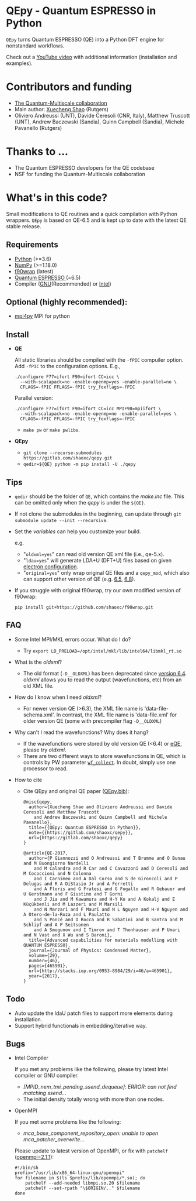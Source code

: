 # QEpy - Quantum ESPRESSO in Python
   `QEpy` turns Quantum ESPRESSO (QE) into a Python DFT engine for nonstandard workflows. 

   Check out a [YouTube video](https://www.youtube.com/watch?v=cWt0BVQs-_U) with additional information (installation and examples).
   
# Contributors and funding
 - [The Quantum-Multiscale collaboration](http://www.quantum-multiscale.org/)
 - Main author: [Xuecheng Shao](mailto:xuecheng.shao@rutgers.edu) (Rutgers) 
 - Oliviero Andreussi (UNT), Davide Ceresoli (CNR, Italy), Matthew Truscott (UNT), Andrew Baczewski (Sandia), Quinn Campbell (Sandia), Michele Pavanello (Rutgers)


# Thanks to ...
 - The Quantum ESPRESSO developers for the QE codebase
 - NSF for funding the Quantum-Multiscale collaboration

# What's in this code?
Small modifications to QE routines and a quick compilation with Python wrappers. `QEpy` is based on QE-6.5 and is kept up to date with the latest QE stable release.

## Requirements
 - [Python](https://www.python.org/) (>=3.6)
 - [NumPy](https://docs.scipy.org/doc/numpy/reference/) (>=1.18.0)
 - [f90wrap](https://github.com/jameskermode/f90wrap) (latest)
 - [Quantum ESPRESSO ](https://gitlab.com/QEF/q-e/-/releases/qe-6.5) (=6.5)
 - Compiler ([GNU](https://gcc.gnu.org/fortran/)(Recommended) or [Intel](https://software.intel.com/content/www/us/en/develop/tools/oneapi/components/fortran-compiler.html))

## Optional (highly recommended):
 - [mpi4py](https://bitbucket.org/mpi4py/mpi4py) MPI for python

## Install
 - **QE**

	All static libraries should be compiled with the `-fPIC` compuiler option. Add `-fPIC` to the configuration options. E.g.,

     ```shell
	 ./configure F77=ifort F90=ifort CC=icc \
	   --with-scalapack=no -enable-openmp=yes -enable-parallel=no \
	   CFLAGS=-fPIC FFLAGS=-fPIC try_foxflags=-fPIC
     ```

	Parallel version:


     ```shell
	 ./configure F77=ifort F90=ifort CC=icc MPIF90=mpiifort \
	   --with-scalapack=no -enable-openmp=no -enable-parallel=yes \
	   CFLAGS=-fPIC FFLAGS=-fPIC try_foxflags=-fPIC
	 ```

   + `make pw` or `make pwlibs`.

 - **QEpy**

   + `git clone --recurse-submodules https://gitlab.com/shaoxc/qepy.git`
   + `qedir=${QE} python -m pip install -U ./qepy`

## Tips
 - `qedir` should be the folder of `QE`, which contains the *make.inc* file. This can be omitted only when the *qepy* is under the `${QE}`.
 - If not clone the submodules in the beginning, can update through `git submodule update --init --recursive`.
 - Set the *variables* can help you customize your build.

	e.g.

	- "`oldxml=yes`" can read old version QE xml file (i.e., qe-5.x).
	- "`ldau=yes`" will generate LDA+U (DFT+U) files based on given [electron configuration](src/ldau/qepy_econf.ini).
	- "`original=yes`" only wrap original QE files and a ``qepy_mod``, which also can support other version of QE (e.g. [6.5](examples/original/6.5), [6.8](examples/original/6.8)).

 - If you struggle with original f90wrap, try our own modified version of f90wrap:

    ```shell
	pip install git+https://github.com/shaoxc/f90wrap.git
    ```

## FAQ
 - Some Intel MPI/MKL errors occur. What do I do?
	+ Try `export LD_PRELOAD=/opt/intel/mkl/lib/intel64/libmkl_rt.so`

 - What is the *oldxml*?
	+ The old format (`-D__OLDXML`) has been deprecated since [version 6.4](https://gitlab.com/QEF/q-e/-/releases/qe-6.4). *oldxml* allows you to read the output (wavefunctions, etc) from an old XML file.

 - How do I know when I need *oldxml*?
	+ For newer version QE (>6.3), the XML file name is 'data-file-schema.xml'. In contrast, the XML file name is 'data-file.xml' for older version QE (some with precompiler flag `-D__OLDXML`)

 - Why can't I read the wavefunctions? Why does it hang?
	+ If the wavefunctions were stored by old version QE (<6.4) or [eQE](http://eqe.rutgers.edu), please try *oldxml*.
	+ There are two different ways to store wavefunctions in QE, which is controls by PW parameter [`wf_collect`](http://www.quantum-espresso.org/Doc/INPUT_PW.html#idm68). In doubt, simply use one processor to read.

 - How to cite

	+ Cite QEpy and original QE paper ([QEpy.bib](doc/QEpy.bib)):

		```
		@misc{qepy,
		  author={Xuecheng Shao and Oliviero Andreussi and Davide Ceresoli and Matthew Truscott 
			and Andrew Baczewski and Quinn Campbell and Michele Pavanello},
		  title={{QEpy: Quantum ESPRESSO in Python}},
		  note={{https://gitlab.com/shaoxc/qepy}},
		  url={https://gitlab.com/shaoxc/qepy}
		}
	
		@article{QE-2017,
		  author={P Giannozzi and O Andreussi and T Brumme and O Bunau and M Buongiorno Nardelli
			and M Calandra and R Car and C Cavazzoni and D Ceresoli and M Cococcioni and N Colonna
			and I Carnimeo and A Dal Corso and S de Gironcoli and P Delugas and R A DiStasio Jr and A Ferretti
			and A Floris and G Fratesi and G Fugallo and R Gebauer and U Gerstmann and F Giustino and T Gorni
			and J Jia and M Kawamura and H-Y Ko and A Kokalj and E Küçükbenli and M Lazzeri and M Marsili
			and N Marzari and F Mauri and N L Nguyen and H-V Nguyen and A Otero-de-la-Roza and L Paulatto
			and S Poncé and D Rocca and R Sabatini and B Santra and M Schlipf and A P Seitsonen
			and A Smogunov and I Timrov and T Thonhauser and P Umari and N Vast and X Wu and S Baroni},
		  title={Advanced capabilities for materials modelling with QUANTUM ESPRESSO},
		  journal={Journal of Physics: Condensed Matter},
		  volume={29},
		  number={46},
		  pages={465901},
		  url={http://stacks.iop.org/0953-8984/29/i=46/a=465901},
		  year={2017},
		}
		```

## Todo
 - Auto update the ldaU patch files to support more elements during installation.
 - Support hybrid functionals in embedding/iterative way.

## Bugs
 - Intel Compiler

	If you met any problems like the following, please try latest Intel compiler or GNU compiler.

	+ *[MPID_nem_tmi_pending_ssend_dequeue]: ERROR: can not find matching ssend...*
	+ The initial density totally wrong with more than one nodes.

 - OpenMPI

	If you met some problems like the following:

	+ *mca_base_component_repository_open: unable to open mca_patcher_overwrite...*

	Please update to latest version of OpenMPI, or fix with `patchelf` ([openmpi=2.1.1](https://github.com/open-mpi/ompi/issues/3705)):

    ```shell
	#!/bin/sh
	prefix="/usr/lib/x86_64-linux-gnu/openmpi"
	for filename in $(ls $prefix/lib/openmpi/*.so); do
		patchelf --add-needed libmpi.so.20 $filename
		patchelf --set-rpath "\$ORIGIN/.." $filename
	done
    ```

